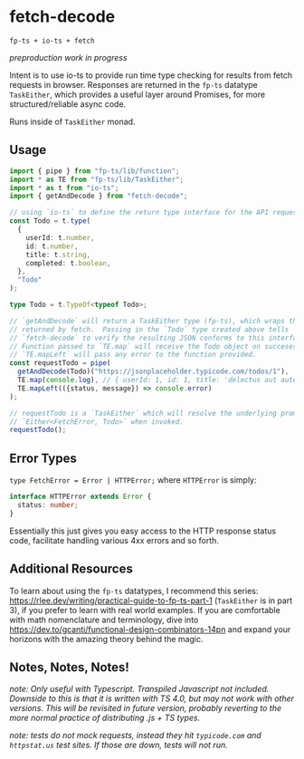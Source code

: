 # fetch-decode

`fp-ts + io-ts + fetch`

_*preproduction work in progress*_

Intent is to use io-ts to provide run time type checking for results from fetch
requests in browser. Responses are returned in the `fp-ts` datatype
`TaskEither`, which provides a useful layer around Promises, for more
structured/reliable async code.

Runs inside of `TaskEither` monad.

## Usage

```TypeScript
import { pipe } from "fp-ts/lib/function";
import * as TE from "fp-ts/lib/TaskEither";
import * as t from "io-ts";
import { getAndDecode } from "fetch-decode";

// using `io-ts` to define the return type interface for the API request
const Todo = t.type(
  {
    userId: t.number,
    id: t.number,
    title: t.string,
    completed: t.boolean,
  },
  "Todo"
);

type Todo = t.TypeOf<typeof Todo>;

// `getAndDecode` will return a TaskEither type (fp-ts), which wraps the promise
// returned by fetch.  Passing in the `Todo` type created above tells
// `fetch-decode` to verify the resulting JSON conforms to this interface.
// Function passed to `TE.map` will receive the Todo object on succeses.
// `TE.mapLeft` will pass any error to the function provided.
const requestTodo = pipe(
  getAndDecode(Todo)("https://jsonplaceholder.typicode.com/todos/1"),
  TE.map(console.log), // { userId: 1, id: 1, title: 'delectus aut autem', completed: false }
  TE.mapLeft(({status, message}) => console.error)
);

// requestTodo is a `TaskEither` which will resolve the underlying promise from fetch to
// `Either<FetchError, Todo>` when invoked.
requestTodo();
```

## Error Types

`type FetchError = Error | HTTPError;` where `HTTPError` is simply:

```TypeScript
interface HTTPError extends Error {
  status: number;
}
```

Essentially this just gives you easy access to the HTTP response status code,
facilitate handling various 4xx errors and so forth.

## Additional Resources

To learn about using the `fp-ts` datatypes, I recommend this series:
https://rlee.dev/writing/practical-guide-to-fp-ts-part-1 (`TaskEither` is in
part 3), if you prefer to learn with real world examples. If you are comfortable
with math nomenclature and terminology, dive into
https://dev.to/gcanti/functional-design-combinators-14pn and expand your
horizons with the amazing theory behind the magic.

## Notes, Notes, Notes!

_note: Only useful with Typescript. Transpiled Javascript not included. Downside
to this is that it is written with TS 4.0, but may not work with other versions.
This will be revisited in future version, probably reverting to the more normal
practice of distributing .js + TS types._

_note: tests do not mock requests, instead they hit `typicode.com` and `httpstat.us`
test sites. If those are down, tests will not run._
